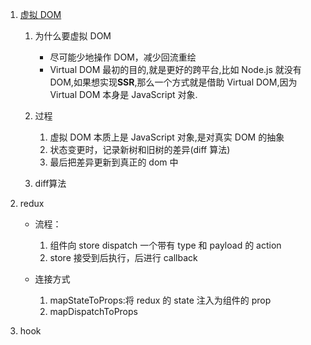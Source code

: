 1. [虚拟 DOM](https://github.com/Advanced-Interview-Question/front-end-interview/blob/master/docs/guide/virtualDom.md)

   1. 为什么要虚拟 DOM

      - 尽可能少地操作 DOM，减少回流重绘
      - Virtual DOM 最初的目的,就是更好的跨平台,比如 Node.js 就没有 DOM,如果想实现**SSR**,那么一个方式就是借助 Virtual DOM,因为 Virtual DOM 本身是 JavaScript 对象.

   2. 过程

      1. 虚拟 DOM 本质上是 JavaScript 对象,是对真实 DOM 的抽象
      2. 状态变更时，记录新树和旧树的差异(diff 算法)
      3. 最后把差异更新到真正的 dom 中

   3. diff算法

2. redux

   - 流程：

     1. 组件向 store dispatch 一个带有 type 和 payload 的 action
     2. store 接受到后执行，后进行 callback

   - 连接方式
     1. mapStateToProps:将 redux 的 state 注入为组件的 prop
     2. mapDispatchToProps

3. hook

